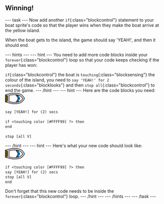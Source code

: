 ## Winning!

--- task ---
Now add another `if`{:class="blockcontrol"} statement to your boat sprite's code so that the player wins when they make the boat arrive at the yellow island.

When the boat gets to the island, the game should say 'YEAH!', and then it should end. 

--- hints ---
--- hint ---
You need to add more code blocks inside your `forever`{:class="blockcontrol"} loop so that your code keeps checking if the player has won:

`if`{:class="blockcontrol"} the boat is `touching`{:class="blocksensing"} the colour of the island, you need to `say 'YEAH!' for 2 seconds`{:class="blocklooks"} and then `stop all`{:class="blockcontrol"} to end the game. 
--- /hint ---
--- hint ---
Here are the code blocks you need:
![boat-sprite](images/boat_resize.png)
```blocks
say [YEAH!] for (2) secs

if <touching color [#FFFF99] ?> then
end

stop [all V]

```
--- /hint ---
--- hint ---
Here's what your new code should look like:
![boat-sprite](images/boat_resize.png)
```blocks
if <touching color [#FFFF99] ?> then
say [YEAH!] for (2) secs
stop [all V]
end
```

Don't forget that this new code needs to be inside the `forever`{:class="blockcontrol"} loop. 
--- /hint ---
--- /hints ---
--- /task ---
